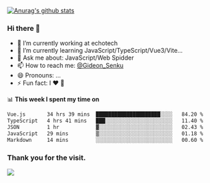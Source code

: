 [![Anurag's github stats](https://github-readme-stats.vercel.app/api?username=gideonsenku)](https://github.com/anuraghazra/github-readme-stats)
### Hi there 👋
- 🔭 I’m currently working at echotech
- 🌱 I’m currently learning JavaScript/TypeScript/Vue3/Vite...
- 💬 Ask me about: JavaScript/Web Spidder 
- 📫 How to reach me: [@Gideon_Senku](https://t.me/Gideon_Senku)
- 😄 Pronouns: ...
- ⚡ Fun fact: I ❤️ 🎵

📊 **This week I spent my time on**
<!--START_SECTION:waka-->

```txt
Vue.js       34 hrs 39 mins  █████████████████████░░░░   84.20 %
TypeScript   4 hrs 41 mins   ███░░░░░░░░░░░░░░░░░░░░░░   11.40 %
JSON         1 hr            ▓░░░░░░░░░░░░░░░░░░░░░░░░   02.43 %
JavaScript   29 mins         ▒░░░░░░░░░░░░░░░░░░░░░░░░   01.18 %
Markdown     14 mins         ░░░░░░░░░░░░░░░░░░░░░░░░░   00.60 %
```

<!--END_SECTION:waka-->


### Thank you for the visit.
![](http://profile-counter.glitch.me/gideonsenku/count.svg)
<!--
**GideonSenku/GideonSenku** is a ✨ _special_ ✨ repository because its `README.md` (this file) appears on your GitHub profile.

Here are some ideas to get you started:

- 🔭 I’m currently working on ...
- 🌱 I’m currently learning ...
- 👯 I’m looking to collaborate on ...
- 🤔 I’m looking for help with ...
- 💬 Ask me about ...
- 📫 How to reach me: ...
- 😄 Pronouns: ...
- ⚡ Fun fact: ...
-->
